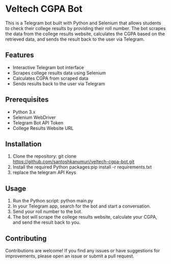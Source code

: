 # Veltech CGPA Bot

This is a Telegram bot built with Python and Selenium that allows students to check their college results by providing their roll number. The bot scrapes the data from the college results website, calculates the CGPA based on the retrieved data, and sends the result back to the user via Telegram.

## Features

- Interactive Telegram bot interface
- Scrapes college results data using Selenium
- Calculates CGPA from scraped data
- Sends results back to the user via Telegram

## Prerequisites

- Python 3.x
- Selenium WebDriver
- Telegram Bot API Token
- College Results Website URL

## Installation

1. Clone the repository: git clone https://github.com/santoshkanumuri/veltech-cgpa-bot.git
2.  Install the required Python packages:pip install -r requirements.txt
3.  replace the telegram API Keys
## Usage

1. Run the Python script: python main.py
2. In your Telegram app, search for the bot and start a conversation.
3. Send your roll number to the bot.
4. The bot will scrape the college results website, calculate your CGPA, and send the result back to you.

## Contributing

Contributions are welcome! If you find any issues or have suggestions for improvements, please open an issue or submit a pull request.
